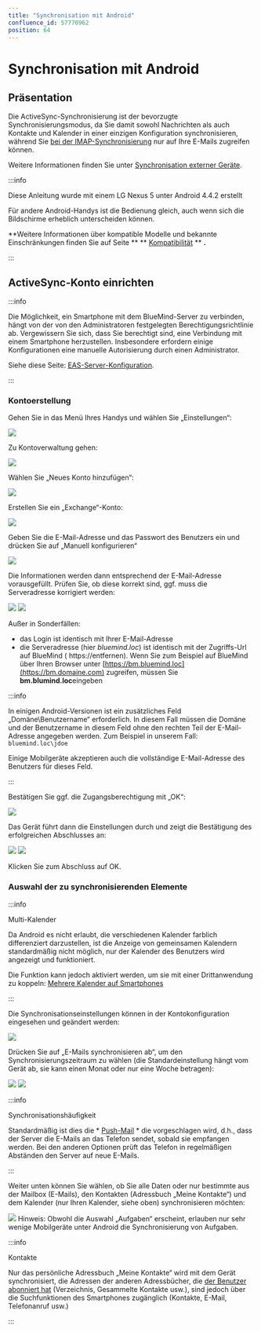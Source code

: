 ```yaml
---
title: "Synchronisation mit Android"
confluence_id: 57770962
position: 64
---
```

# Synchronisation mit Android


## Präsentation

Die ActiveSync-Synchronisierung ist der bevorzugte Synchronisierungsmodus, da Sie damit sowohl Nachrichten als auch Kontakte und Kalender in einer einzigen Konfiguration synchronisieren, während Sie [bei der IMAP-Synchronisierung](/old/Guide_de_l_utilisateur/Configuration_des_périphériques_mobiles/Synchronisation_avec_Android/Synchronisation_IMAP_sous_Android/) nur auf Ihre E-Mails zugreifen können.

Weitere Informationen finden Sie unter [Synchronisation externer Geräte](/old/Guide_de_l_utilisateur/Configuration_des_périphériques_mobiles/).


:::info

Diese Anleitung wurde mit einem LG Nexus 5 unter Android 4.4.2 erstellt

Für andere Android-Handys ist die Bedienung gleich, auch wenn sich die Bildschirme erheblich unterscheiden können.

**Weitere Informationen über kompatible Modelle und bekannte Einschränkungen finden Sie auf Seite ** ** [Kompatibilität](/FAQ_Foire_aux_questions_/Compatibilité/) ** **.**

:::

## ActiveSync-Konto einrichten


:::info

Die Möglichkeit, ein Smartphone mit dem BlueMind-Server zu verbinden, hängt von der von den Administratoren festgelegten Berechtigungsrichtlinie ab. Vergewissern Sie sich, dass Sie berechtigt sind, eine Verbindung mit einem Smartphone herzustellen. Insbesondere erfordern einige Konfigurationen eine manuelle Autorisierung durch einen Administrator.

Siehe diese Seite: [EAS-Server-Konfiguration](/Guide_de_l_administrateur/BlueMind_et_mobilité/Configuration_du_serveur_EAS/).

:::

### Kontoerstellung

Gehen Sie in das Menü Ihres Handys und wählen Sie „Einstellungen“:

![](../../../../attachments/57770962/66093492.png)

Zu Kontoverwaltung gehen:

![](../../../../attachments/57770962/66093491.png)

Wählen Sie „Neues Konto hinzufügen“:

![](../../../../attachments/57770962/66093490.png)

Erstellen Sie ein „Exchange“-Konto:

![](../../../../attachments/57770962/66093488.png)

Geben Sie die E-Mail-Adresse und das Passwort des Benutzers ein und drücken Sie auf „Manuell konfigurieren“

![](../../../../attachments/57770962/66093489.png)


Die Informationen werden dann entsprechend der E-Mail-Adresse vorausgefüllt. Prüfen Sie, ob diese korrekt sind, ggf. muss die Serveradresse korrigiert werden:

![](../../../../attachments/57770962/66093487.png) ![](../../../../attachments/57770962/66093486.png)

Außer in Sonderfällen:

- das Login ist identisch mit Ihrer E-Mail-Adresse
- die Serveradresse (hier *bluemind.loc*) ist identisch mit der Zugriffs-Url auf BlueMind ( https://entfernen). Wenn Sie zum Beispiel auf BlueMind über Ihren Browser unter  [https://bm.bluemind.loc](https://bm.domaine.com)  zugreifen, müssen Sie **bm.blumind.loc**eingeben


:::info

In einigen Android-Versionen ist ein zusätzliches Feld „Domäne\Benutzername“ erforderlich. In diesem Fall müssen die Domäne und der Benutzername in diesem Feld ohne den rechten Teil der E-Mail-Adresse angegeben werden.
Zum Beispiel in unserem Fall: `bluemind.loc\jdoe`

Einige Mobilgeräte akzeptieren auch die vollständige E-Mail-Adresse des Benutzers für dieses Feld.

:::

Bestätigen Sie ggf. die Zugangsberechtigung mit „OK“:

![](../../../../attachments/57770962/66093512.png)

Das Gerät führt dann die Einstellungen durch und zeigt die Bestätigung des erfolgreichen Abschlusses an:

![](../../../../attachments/57770962/66093485.png) ![](../../../../attachments/57770962/66093484.png)

Klicken Sie zum Abschluss auf OK.

### Auswahl der zu synchronisierenden Elemente


:::info

Multi-Kalender

Da Android es nicht erlaubt, die verschiedenen Kalender farblich differenziert darzustellen, ist die Anzeige von gemeinsamen Kalendern standardmäßig nicht möglich, nur der Kalender des Benutzers wird angezeigt und funktioniert.

Die Funktion kann jedoch aktiviert werden, um sie mit einer Drittanwendung zu koppeln: [Mehrere Kalender auf Smartphones](/Base_de_connaissance/Multi_calendrier_sur_les_smartphones/)

:::

Die Synchronisationseinstellungen können in der Kontokonfiguration eingesehen und geändert werden:

![](../../../../attachments/57770962/66093483.png)

Drücken Sie auf „E-Mails synchronisieren ab“, um den Synchronisierungszeitraum zu wählen (die Standardeinstellung hängt vom Gerät ab, sie kann einen Monat oder nur eine Woche betragen):

![](../../../../attachments/57770962/66093482.png) ![](../../../../attachments/57770962/66093481.png)


:::info

Synchronisationshäufigkeit

Standardmäßig ist dies die * [Push-Mail](http://fr.wikipedia.org/wiki/Push_mail) * die vorgeschlagen wird, d.h., dass der Server die E-Mails an das Telefon sendet, sobald sie empfangen werden. Bei den anderen Optionen prüft das Telefon in regelmäßigen Abständen den Server auf neue E-Mails.

:::

Weiter unten können Sie wählen, ob Sie alle Daten oder nur bestimmte aus der Mailbox (E-Mails), den Kontakten (Adressbuch „Meine Kontakte“) und dem Kalender (nur Ihren Kalender, siehe oben) synchronisieren möchten:

![](../../../../attachments/57770962/66093480.png)
Hinweis: Obwohl die Auswahl „Aufgaben“ erscheint, erlauben nur sehr wenige Mobilgeräte unter Android die Synchronisierung von Aufgaben.


:::info

Kontakte

Nur das persönliche Adressbuch „Meine Kontakte“ wird mit dem Gerät synchronisiert, die Adressen der anderen Adressbücher, die [der Benutzer abonniert hat](/old/Guide_de_l_utilisateur/Les_contacts/Gestion_des_carnets_d_adresses/) (Verzeichnis, Gesammelte Kontakte usw.), sind jedoch über die Suchfunktionen des Smartphones zugänglich (Kontakte, E-Mail, Telefonanruf usw.)

:::


